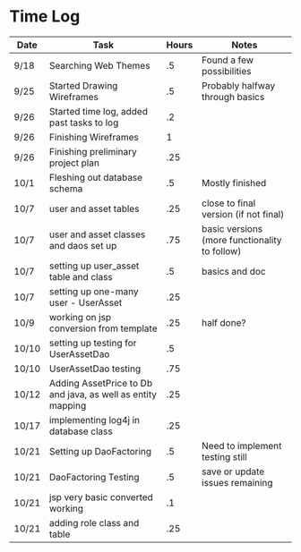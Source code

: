 # Time Log

| Date | Task | Hours | Notes|
|------|------|-------|------|
| 9/18 | Searching Web Themes | .5 | Found a few possibilities | 
| 9/25 | Started Drawing Wireframes | .5 | Probably halfway through basics |
| 9/26 | Started time log, added past tasks to log | .2 | |
| 9/26 | Finishing Wireframes | 1 | |
| 9/26 | Finishing preliminary project plan | .25 | |
| 10/1 | Fleshing out database schema | .5 | Mostly finished |
| 10/7 | user and asset tables | .25 | close to final version (if not final) |
| 10/7 | user and asset classes and daos set up | .75 | basic versions (more functionality to follow) |
| 10/7 | setting up user_asset table and class | .5 | basics and doc |
| 10/7 | setting up one-many user - UserAsset | .25 | |
| 10/9 | working on jsp conversion from template | .25 | half done?|
| 10/10 | setting up testing for UserAssetDao | .5 | |
| 10/10 | UserAssetDao testing | .75 |  |
| 10/12 | Adding AssetPrice to Db and java, as well as entity mapping | .25 | |
| 10/17 | implementing log4j in database class | .25 | |
| 10/21 | Setting up DaoFactoring | .5 | Need to implement testing still | 
| 10/21 | DaoFactoring Testing | .5 | save or update issues remaining| 
| 10/21 | jsp very basic converted working | .1 |
| 10/21 | adding role class and table | .25 |
